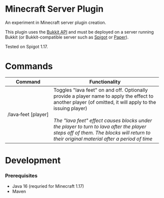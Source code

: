 # Minecraft Server Plugin
An experiment in Minecraft server plugin creation.

This plugin uses the [Bukkit API](https://bukkit.fandom.com/wiki/Plugin_Tutorial_(Eclipse)) and must be deployed on a server running Bukkit (or Bukkit-compatible server such as [Spigot](https://www.spigotmc.org/) or [Paper](https://papermc.io/)).

Tested on Spigot 1.17.

# Commands

|Command|Functionality|
|---|---|
|/lava&#8209;feet&nbsp;[player]|Toggles "lava feet" on and off. Optionally provide a player name to apply the effect to another player (of omitted, it will apply to the issuing player)<br/><br/>_The "lava feet" effect causes blocks under the player to turn to lava after the player steps off of them. The blocks will return to their original material after a period of time_|


# Development
### Prerequisites

- Java 16 (requried for Minecraft 1.17)
- Maven
